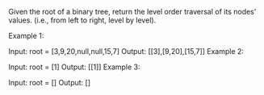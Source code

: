 Given the root of a binary tree, return the level order traversal of its nodes' values. (i.e., from left to right, level by level).



Example 1:


Input: root = [3,9,20,null,null,15,7]
Output: [[3],[9,20],[15,7]]
Example 2:

Input: root = [1]
Output: [[1]]
Example 3:

Input: root = []
Output: []